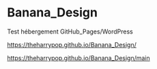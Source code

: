 # Banana_Design
Test hébergement GitHub_Pages/WordPress

https://theharrypop.github.io/Banana_Design/

https://theharrypop.github.io/Banana_Design/main